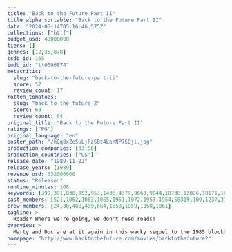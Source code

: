 ```yaml
---
title: "Back to the Future Part II"
title_alpha_sortable: "Back to the Future Part II"
date: "2024-05-14T05:16:46.575Z"
collections: ["bttf"]
budget_usd: 40000000
tiers: []
genres: [12,35,878]
tsdb_id: 165
imdb_id: "tt0096874"
metacritic:
  slug: "back-to-the-future-part-ii"
  score: 57
  review_count: 17
rotten_tomatoes:
  slug: "back_to_the_future_2"
  score: 63
  review_count: 64
original_title: "Back to the Future Part II"
ratings: ["PG"]
original_language: "en"
poster_path: "/hQq8xZe5uLjFzSBt4LanNP7SQjl.jpg"
production_companies: [33,56]
production_countries: ["US"]
release_date: "1989-11-22"
release_years: [1989]
revenue_usd: 332000000
status: "Released"
runtime_minutes: 108
keywords: [390,391,830,952,953,1436,4379,9663,9844,10738,12026,18171,189102,196664,226370,257783]
cast_members: [521,1062,1063,1065,1951,1072,1953,1954,58319,109,1237,37623,1064]
crew_members: [24,38,488,489,664,1058,1059,1060,1061]
tagline: >
  Roads? Where we're going, we don't need roads!
overview: >
  Marty and Doc are at it again in this wacky sequel to the 1985 blockbuster as the time-traveling duo head to 2015 to nip some McFly family woes in the bud. But things go awry thanks to bully Biff Tannen and a pesky sports almanac. In a last-ditch attempt to set things straight, Marty finds himself bound for 1955 and face to face with his teenage parents -- again.
homepage: "http://www.backtothefuture.com/movies/backtothefuture2"
---
```

